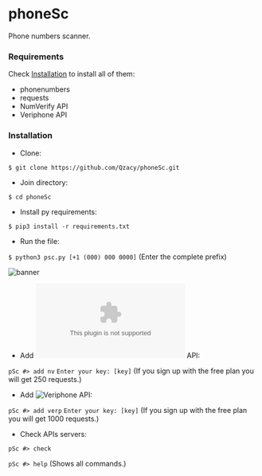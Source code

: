# phoneSc
Phone numbers scanner.

### Requirements
Check [Installation](#Installation) to install all of them:
- phonenumbers
- requests
- NumVerify API
- Veriphone API

### Installation
- Clone:

```$ git clone https://github.com/Qzacy/phoneSc.git```
- Join directory:

```$ cd phoneSc```
- Install py requirements:

```$ pip3 install -r requirements.txt```
- Run the file:

```$ python3 psc.py [+1 (000) 000 0000]``` (Enter the complete prefix)

![banner](/screenshots/banner.png)
- Add ![NumVerify](numverify.com) API:

```pSc #> add nv```
```Enter your key: [key]``` (If you sign up with the free plan you will get 250 requests.)
- Add ![Veriphone](veriphone.io) API: 

```pSc #> add verp```
```Enter your key: [key]``` (If you sign up with the free plan you will get 1000 requests.)
- Check APIs servers:

```pSc #> check```

```pSc #> help``` (Shows all commands.)
